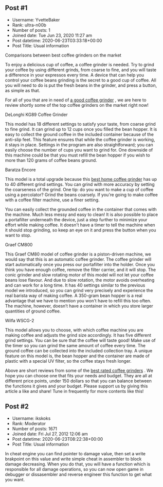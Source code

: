 ## Post #1
- Username: YvetteBaker
- Rank: ultra-n00b
- Number of posts: 1
- Joined date: Tue Jun 23, 2020 11:27 am
- Post datetime: 2020-06-23T03:33:18+00:00
- Post Title: Usual information

Comparisons between best coffee grinders on the market

To enjoy a delicious cup of coffee, a coffee grinder is needed. Try to grind your coffee by using different grinds, from coarse to fine, and you will taste a difference in your expressos every time. A device that can help you control your coffee beans grinding is the secret to a good cup of coffee. All you will need to do is put the fresh beans in the grinder, and press a button, as simple as that.

For all of you that are in need of [a good coffee grinder](https://geocaching.hu/users.geo?id=138999) , we are here to review shortly some of the top coffee grinders on the market right now!

DeLonghi KG89 Coffee Grinder

This model has 18 different settings to satisfy your taste, from coarse grind to fine grind. It can grind up to 12 cups once you filled the bean hopper. It is easy to collect the ground coffee in the included container because of the anti-slip feet. This feature ensures that while the coffee grinder is working, it stays in place. Settings in the program are also straightforward; you can easily choose the number of cups you want to grind for. One downside of this machine could be that you must refill the bean hopper if you wish to more than 120 grams of coffee beans ground.



Baratza Encore

This model is a total upgrade because this  [best home coffee grinder](https://www.golfmkv.com/forums/index.php?threads/best-coffee-grinders-of-this-year.385017/) has up to 40 different grind settings. You can grind with more accuracy by setting the coarseness of the grind. One tip: do you want to make a cup of coffee using a percolator? Grind the beans coarsely. If you're going to make coffee with a coffee filter machine, use a finer setting.

You can easily collect the grounded coffee in the container that comes with the machine. Much less messy and easy to clean! It is also possible to place a portafilter underneath the device, just a step further to minimize your effort while making coffee. It doesn't have a timer to tell the machine when it should stop grinding, so keep an eye on it and press the button when you want to stop.

Graef CM800

This Graef CM80 model of coffee grinder is a piston-driven machine, we would say that this is an automatic coffee grinder. The coffee grinder will start automatically once you press our portafilter into the holder. Once you think you have enough coffee, remove the filter carrier, and it will stop. The conic grinder and slow rotating motor of this model will not let your coffee beans lose flavour. And due to slow rotation, the motor avoids overheating and can work for a long time. It has 40 settings similar to the previous model we introduced, so you can grind very precisely and experience the real barista way of making coffee. A 350-gram bean hopper is a real advantage that we have to mention you won't have to refill this too often. The machine, however, doesn’t have a container in which you store larger quantities of ground coffee.



Wilfa WSCG-2

This model allows you to choose, with which coffee machine you are making coffee and adjusts the grind size accordingly. It has five different grind settings. You can be sure that the coffee will taste good! Make use of the timer so you can grind the same amount of coffee every time. The ground coffee can be collected into the included collection tray. A unique feature on this model is, the bean hopper and the container are made of plastic with a special UV filter, so the coffee stays fresh longer.

Above are short reviews from some of the [best rated coffee grinders](https://www.linkedin.com/showcase/top-10-best-coffee-grinders-for-any-coffee-lover-reviews-buying-guide/) . We hope you can choose one that fits your needs and budget. They are all at different price points, under 150 dollars so that you can balance between the functions it gives and your budget. Please support us by giving this article a like and share! Tune in frequently for more contents like this!
## Post #2
- Username: ikskoks
- Rank: Moderator
- Number of posts: 1671
- Joined date: Fri Jul 27, 2012 12:06 am
- Post datetime: 2020-06-23T08:22:38+00:00
- Post Title: Usual information

In cheat engine you can find pointer to damage value, then set a write brakpoint on this value
and write simple cheat in assembler to block damage decreasing. When you do that, you will
have a function which is responsible for all damage operations, so you can now open game
in debugger or dissasembler and reverse engineer this function to get what you want.
